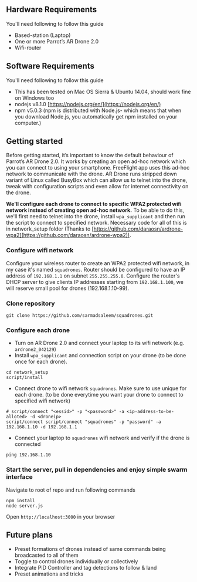## Hardware Requirements
You'll need following to follow this guide
- Based-station (Laptop)
- One or more Parrot’s AR Drone 2.0
- Wifi-router

## Software Requirements
You'll need following to follow this guide
- This has been tested on Mac OS Sierra & Ubuntu 14.04, should work fine on Windows too
- nodejs v8.1.0 [https://nodejs.org/en/](https://nodejs.org/en/)
- npm v5.0.3 (npm is distributed with Node.js- which means that when you download Node.js, you automatically get npm installed on your computer.)


## Getting started
Before getting started, it’s important to know the default behaviour of Parrot’s AR Drone 2.0. It works by creating an open ad-hoc network which you can connect to using your smartphone. FreeFlight app uses this ad-hoc network to communicate with the drone. AR Drone runs stripped down variant of Linux called BusyBox which can allow us to telnet into the drone, tweak with configuration scripts and even allow for internet connectivity on the drone.

**We'll configure each drone to connect to specific WPA2 protected wifi network instead of creating open ad-hoc network.** To be able to do this, we'll first need to telnet into the drone, install `wpa_supplicant` and then run the script to connect to specified network. Necessary code for all of this is in network_setup folder (Thanks to [https://github.com/daraosn/ardrone-wpa2](https://github.com/daraosn/ardrone-wpa2)).

### Configure wifi network
Configure your wireless router to create an WPA2 protected wifi network, in my case it's named `squadrones`. Router should be configured to have an IP address of `192.168.1.1` on subnet `255.255.255.0`. Configure the router's DHCP server to give clients IP addresses starting from `192.168.1.100`, we will reserve small pool for drones (192.168.1.10-99).

### Clone repository
```
git clone https://github.com/sarmadsaleem/squadrones.git
```

### Configure each drone
- Turn on AR Drone 2.0 and connect your laptop to its wifi network (e.g. `ardrone2_042129`)
- Install `wpa_supplicant` and connection script on your drone (to be done once for each drone).
```
cd network_setup
script/install
```
- Connect drone to wifi network `squadrones`. Make sure to use unique <ip-address-to-be-alloted> for each drone. (to be done everytime you want your drone to connect to specified wifi network)
```
# script/connect "<essid>" -p "<password>" -a <ip-address-to-be-alloted> -d <droneip>
script/connect script/connect "squadrones" -p "password" -a 192.168.1.10 -d 192.168.1.1
```
- Connect your laptop to `squadrones` wifi network and verify if the drone is connected
```
ping 192.168.1.10
```

### Start the server, pull in dependencies and enjoy simple swarm interface
Navigate to root of repo and run following commands
```
npm install
node server.js
```

Open `http://localhost:3000` in your browser

## Future plans
- Preset formations of drones instead of same commands being broadcasted to all of them
- Toggle to control drones individually or collectively
- Integrate PID Controller and tag detections to follow & land
- Preset animations and tricks
